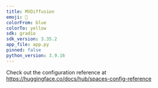 ```yaml
---
title: MVDiffusion
emoji: 🐢
colorFrom: blue
colorTo: yellow
sdk: gradio
sdk_version: 3.35.2
app_file: app.py
pinned: false
python_version: 3.9.16
---
```


Check out the configuration reference at https://huggingface.co/docs/hub/spaces-config-reference
